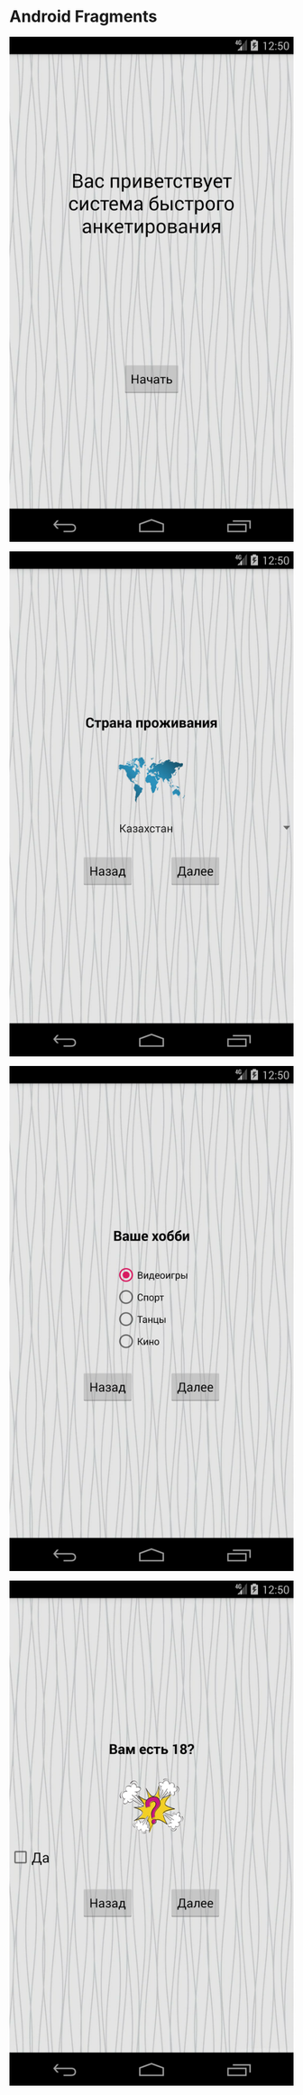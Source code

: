 # Android Fragments

![Screenshot](Screenshot_1.png)

![Screenshot](Screenshot_2.png)

![Screenshot](Screenshot_3.png)

![Screenshot](Screenshot_4.png)